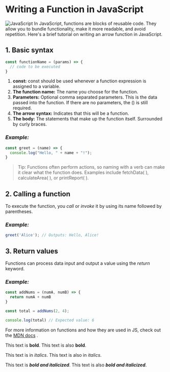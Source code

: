
# Writing a Function in JavaScript
![ JavaScript](https://c1.wallpaperflare.com/preview/636/412/916/code-javascript-programming-source-code-program-null.jpg)
In JavaScript, functions are blocks of reusable code. They allow you to bundle functionality, make it more readable, and avoid repetition. Here's a brief tutorial on writing an arrow function in JavaScript.

## 1. Basic syntax
```javascript
const functionName = (params) => {
  // code to be executed
}
```
1. **const:** const should be used whenever a function expression is assigned to a variable.
2. **The function name:** The name you choose for the function.
3. **Parameters:** Optional comma separated parameters. This is the data passed into the function. If there are no parameters, the () is still required.
4. **The arrow syntax:** Indicates that this will be a function.
5. **The body:** The statements that make up the function itself. Surrounded by curly braces.

### ***Example:***
```javascript
const greet = (name) => {
  console.log("Hello, " + name + "!");
}
```
>Tip: Functions often perform actions, so naming with a verb can make it clear what the function does. Examples include fetchData( ), calculateArea( ), or printReport( ). 

## 2. Calling a function

To execute the function, you *call* or *invoke* it by using its name followed by parentheses.

### ***Example:***
```javascript
greet('Alice'); // Outputs: Hello, Alice!
```
## 3. Return values

Functions can process data input and output a value using the *return* keyword.

### ***Example:*** 
```javascript
const addNums = (numA, numB) => {
  return numA + numB
}

const total = addNums(2, 4);

console.log(total) // Expected value: 6
```

For more information on functions and how they are used in JS, check out the [MDN docs](
https://developer.mozilla.org/en-US/docs/Web/JavaScript/Guide/Functions) .








<!-- // -->
<!-- tests -->


This text is **bold**. This text is also __bold__.

This text is in *italics*. This text is also in _italics_.


This text is ***bold and italicized***. This text is also ___bold and italicized___.













